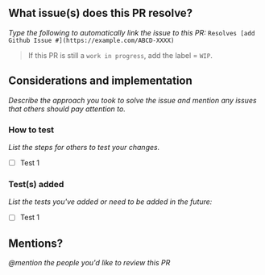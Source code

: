 ## What issue(s) does this PR resolve?

*Type the following to automatically link the issue to this PR:* `Resolves [add Github Issue #](https://example.com/ABCD-XXXX)`

> If this PR is still a `work in progress`, add the label = `WIP`.

## Considerations and implementation

*Describe the approach you took to solve the issue and mention any issues that others should pay attention to.*

### How to test

*List the steps for others to test your changes.*
  - [ ] Test 1

### Test(s) added 

*List the tests you've added or need to be added in the future:*
  - [ ] Test 1

## Mentions?

*@mention the people you'd like to review this PR*
